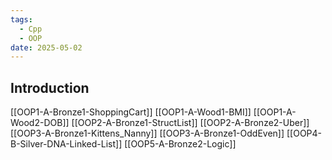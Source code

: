 ```yaml
---
tags:
  - Cpp
  - OOP
date: 2025-05-02
---
```

## Introduction 
[[OOP1-A-Bronze1-ShoppingCart]]
[[OOP1-A-Wood1-BMI]]
[[OOP1-A-Wood2-DOB]]
[[OOP2-A-Bronze1-StructList]]
[[OOP2-A-Bronze2-Uber]]
[[OOP3-A-Bronze1-Kittens_Nanny]]
[[OOP3-A-Bronze1-OddEven]]
[[OOP4-B-Silver-DNA-Linked-List]]
[[OOP5-A-Bronze2-Logic]]
